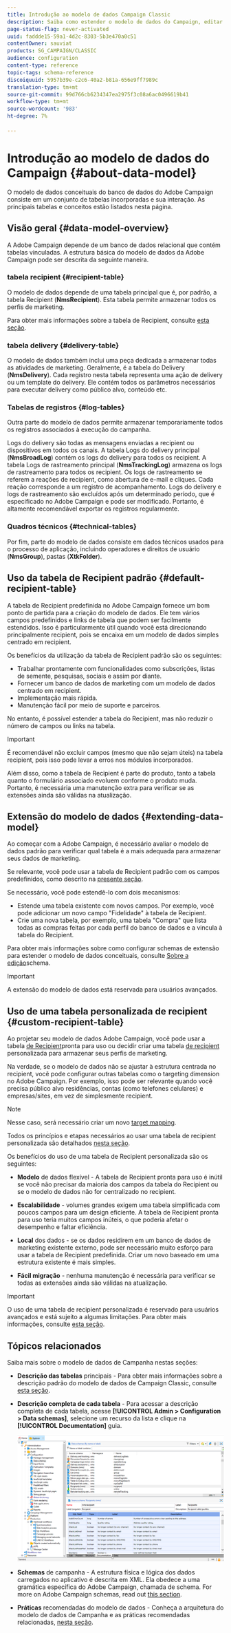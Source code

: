 ```yaml
---
title: Introdução ao modelo de dados Campaign Classic
description: Saiba como estender o modelo de dados do Campaign, editar esquemas, usar APIs e muito mais
page-status-flag: never-activated
uuid: faddde15-59a1-4d2c-8303-5b3e470a0c51
contentOwner: sauviat
products: SG_CAMPAIGN/CLASSIC
audience: configuration
content-type: reference
topic-tags: schema-reference
discoiquuid: 5957b39e-c2c6-40a2-b81a-656e9ff7989c
translation-type: tm+mt
source-git-commit: 99d766cb6234347ea2975f3c08a6ac0496619b41
workflow-type: tm+mt
source-wordcount: '983'
ht-degree: 7%

---
```



# Introdução ao modelo de dados do Campaign {#about-data-model}

O modelo de dados conceituais do banco de dados do Adobe Campaign consiste em um conjunto de tabelas incorporadas e sua interação. As principais tabelas e conceitos estão listados nesta página.

## Visão geral {#data-model-overview}

A Adobe Campaign depende de um banco de dados relacional que contém tabelas vinculadas. A estrutura básica do modelo de dados da Adobe Campaign pode ser descrita da seguinte maneira.

### tabela recipient {#recipient-table}

O modelo de dados depende de uma tabela principal que é, por padrão, a tabela Recipient (**NmsRecipient**). Esta tabela permite armazenar todos os perfis de marketing.

Para obter mais informações sobre a tabela de Recipient, consulte [esta seção](#default-recipient-table).

### tabela delivery {#delivery-table}

O modelo de dados também inclui uma peça dedicada a armazenar todas as atividades de marketing. Geralmente, é a tabela do Delivery (**NmsDelivery**). Cada registro nesta tabela representa uma ação de delivery ou um template do delivery. Ele contém todos os parâmetros necessários para executar delivery como público alvo, conteúdo etc.

### Tabelas de registros {#log-tables}

Outra parte do modelo de dados permite armazenar temporariamente todos os registros associados à execução do campanha.

Logs do delivery são todas as mensagens enviadas a recipient ou dispositivos em todos os canais. A tabela Logs do delivery principal (**NmsBroadLog**) contém os logs do delivery para todos os recipient.
A tabela Logs de rastreamento principal (**NmsTrackingLog**) armazena os logs de rastreamento para todos os recipient. Os logs de rastreamento se referem a reações de recipient, como abertura de e-mail e cliques. Cada reação corresponde a um registro de acompanhamento.
Logs do delivery e logs de rastreamento são excluídos após um determinado período, que é especificado no Adobe Campaign e pode ser modificado. Portanto, é altamente recomendável exportar os registros regularmente.

### Quadros técnicos {#technical-tables}

Por fim, parte do modelo de dados consiste em dados técnicos usados para o processo de aplicação, incluindo operadores e direitos de usuário (**NmsGroup**), pastas (**XtkFolder**).

## Uso da tabela de Recipient padrão {#default-recipient-table}

A tabela de Recipient predefinida no Adobe Campaign fornece um bom ponto de partida para a criação do modelo de dados. Ele tem vários campos predefinidos e links de tabela que podem ser facilmente estendidos. Isso é particularmente útil quando você está direcionando principalmente recipient, pois se encaixa em um modelo de dados simples centrado em recipient.

Os benefícios da utilização da tabela de Recipient padrão são os seguintes:

* Trabalhar prontamente com funcionalidades como subscrições, listas de semente, pesquisas, sociais e assim por diante.
* Fornecer um banco de dados de marketing com um modelo de dados centrado em recipient.
* Implementação mais rápida.
* Manutenção fácil por meio de suporte e parceiros.

No entanto, é possível estender a tabela do Recipient, mas não reduzir o número de campos ou links na tabela.

>[!IMPORTANT]
>
>É recomendável não excluir campos (mesmo que não sejam úteis) na tabela recipient, pois isso pode levar a erros nos módulos incorporados.

Além disso, como a tabela de Recipient é parte do produto, tanto a tabela quanto o formulário associado evoluem conforme o produto muda. Portanto, é necessária uma manutenção extra para verificar se as extensões ainda são válidas na atualização.

## Extensão do modelo de dados {#extending-data-model}

Ao começar com a Adobe Campaign, é necessário avaliar o modelo de dados padrão para verificar qual tabela é a mais adequada para armazenar seus dados de marketing.

Se relevante, você pode usar a tabela de Recipient padrão com os campos predefinidos, como descrito na [presente seção](#default-recipient-table).

Se necessário, você pode estendê-lo com dois mecanismos:

* Estende uma tabela existente com novos campos. Por exemplo, você pode adicionar um novo campo &quot;Fidelidade&quot; à tabela de Recipient.
* Crie uma nova tabela, por exemplo, uma tabela &quot;Compra&quot; que lista todas as compras feitas por cada perfil do banco de dados e a vincula à tabela do Recipient.

Para obter mais informações sobre como configurar schemas de extensão para estender o modelo de dados conceituais, consulte [Sobre a edição](../../configuration/using/about-schema-edition.md)schema.

>[!IMPORTANT]
>
>A extensão do modelo de dados está reservada para usuários avançados.

## Uso de uma tabela personalizada de recipient {#custom-recipient-table}

Ao projetar seu modelo de dados Adobe Campaign, você pode usar a tabela [de Recipient](#default-recipient-table)pronta para uso ou decidir criar uma tabela [de recipient](../../configuration/using/about-custom-recipient-table.md) personalizada para armazenar seus perfis de marketing.

Na verdade, se o modelo de dados não se ajustar à estrutura centrada no recipient, você pode configurar outras tabelas como o targeting dimension no Adobe Campaign. Por exemplo, isso pode ser relevante quando você precisa público alvo residências, contas (como telefones celulares) e empresas/sites, em vez de simplesmente recipient.

>[!NOTE]
>
>Nesse caso, será necessário criar um novo [target mapping](../../configuration/using/target-mapping.md).

Todos os princípios e etapas necessários ao usar uma tabela de recipient personalizada são detalhados [nesta seção](../../configuration/using/about-custom-recipient-table.md).

Os benefícios do uso de uma tabela de Recipient personalizada são os seguintes:

* **Modelo** de dados flexível - A tabela de Recipient pronta para uso é inútil se você não precisar da maioria dos campos da tabela do Recipient ou se o modelo de dados não for centralizado no recipient.

* **Escalabilidade** - volumes grandes exigem uma tabela simplificada com poucos campos para um design eficiente. A tabela de Recipient pronta para uso teria muitos campos inúteis, o que poderia afetar o desempenho e faltar eficiência.

* **Local** dos dados - se os dados residirem em um banco de dados de marketing existente externo, pode ser necessário muito esforço para usar a tabela de Recipient predefinida. Criar um novo baseado em uma estrutura existente é mais simples.

* **Fácil migração** - nenhuma manutenção é necessária para verificar se todas as extensões ainda são válidas na atualização.

>[!IMPORTANT]
>
>O uso de uma tabela de recipient personalizada é reservado para usuários avançados e está sujeito a algumas limitações. Para obter mais informações, consulte [esta seção](../../configuration/using/about-custom-recipient-table.md).

## Tópicos relacionados

Saiba mais sobre o modelo de dados de Campanha nestas seções:

* **Descrição das tabelas** principais - Para obter mais informações sobre a descrição padrão do modelo de dados de Campaign Classic, consulte [esta seção](../../configuration/using/data-model-description.md).

* **Descrição completa de cada tabela** - Para acessar a descrição completa de cada tabela, acesse **[!UICONTROL Admin > Configuration > Data schemas]**, selecione um recurso da lista e clique na **[!UICONTROL Documentation]** guia.

   ![](assets/data-model_documentation-tab.png)


* **Schemas** de campanha - A estrutura física e lógica dos dados carregados no aplicativo é descrita em XML. Ela obedece a uma gramática específica do Adobe Campaign, chamada de schema. For more on Adobe Campaign schemas, read out [this section](../../configuration/using/about-schema-reference.md).

* **Práticas** recomendadas do modelo de dados - Conheça a arquitetura do modelo de dados de Campanha e as práticas recomendadas relacionadas, [nesta seção](../../configuration/using/data-model-best-practices.md#data-model-architecture).
